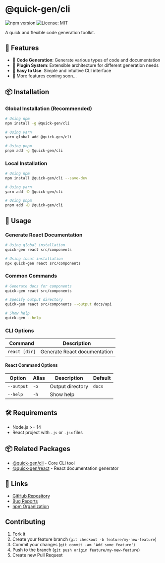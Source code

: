 # @quick-gen/cli

[![npm version](https://badge.fury.io/js/@quick-gen/cli.svg)](https://www.npmjs.com/package/@quick-gen/cli)
[![License: MIT](https://img.shields.io/badge/License-MIT-blue.svg)](https://opensource.org/licenses/MIT)

A quick and flexible code generation toolkit.

## 🚀 Features

- 📝 **Code Generation**: Generate various types of code and documentation
- 🔧 **Plugin System**: Extensible architecture for different generation needs
- 🎯 **Easy to Use**: Simple and intuitive CLI interface
- 🔄 More features coming soon...

## 📦 Installation

### Global Installation (Recommended)
```bash
# Using npm
npm install -g @quick-gen/cli

# Using yarn
yarn global add @quick-gen/cli

# Using pnpm
pnpm add -g @quick-gen/cli
```

### Local Installation
```bash
# Using npm
npm install @quick-gen/cli --save-dev

# Using yarn
yarn add -D @quick-gen/cli

# Using pnpm
pnpm add -D @quick-gen/cli
```

## 🎯 Usage

### Generate React Documentation

```bash
# Using global installation
quick-gen react src/components

# Using local installation
npx quick-gen react src/components
```

### Common Commands
```bash
# Generate docs for components
quick-gen react src/components

# Specify output directory
quick-gen react src/components --output docs/api

# Show help
quick-gen --help
```

### CLI Options

| Command | Description |
|---------|-------------|
| `react [dir]` | Generate React documentation |

#### React Command Options

| Option | Alias | Description | Default |
|--------|-------|-------------|---------|
| `--output` | `-o` | Output directory | `docs` |
| `--help` | `-h` | Show help | |

## 🛠️ Requirements

- Node.js >= 14
- React project with `.js` or `.jsx` files

## 📦 Related Packages

- [@quick-gen/cli](https://www.npmjs.com/package/@quick-gen/cli) - Core CLI tool
- [@quick-gen/react](https://www.npmjs.com/package/@quick-gen/react) - React documentation generator

## 🔗 Links

- [GitHub Repository](https://github.com/fufuShih/quick-gen)
- [Bug Reports](https://github.com/fufuShih/quick-gen/issues)
- [npm Organization](https://www.npmjs.com/org/quick-gen)

## Contributing

1. Fork it
2. Create your feature branch (`git checkout -b feature/my-new-feature`)
3. Commit your changes (`git commit -am 'Add some feature'`)
4. Push to the branch (`git push origin feature/my-new-feature`)
5. Create new Pull Request